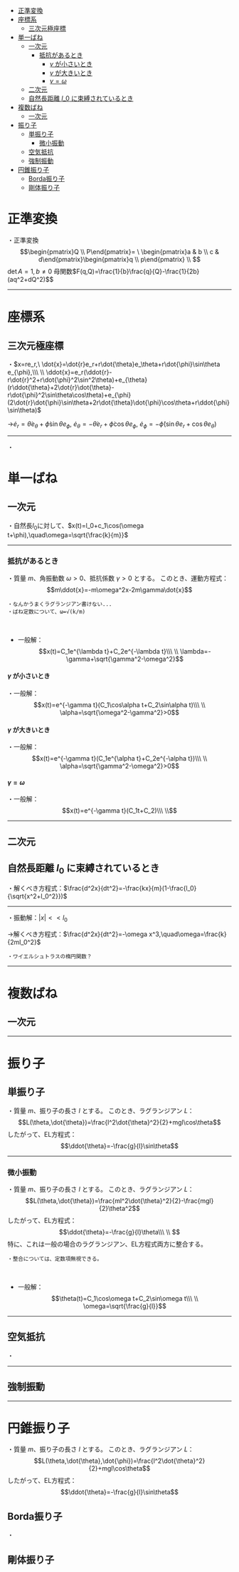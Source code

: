 
- [正準変換](#正準変換)
- [座標系](#座標系)
  - [三次元極座標](#三次元極座標)
- [単一ばね](#単一ばね)
  - [一次元](#一次元)
    - [抵抗があるとき](#抵抗があるとき)
      - [$γ$ が小さいとき](#γ-が小さいとき)
      - [$γ$ が大きいとき](#γ-が大きいとき)
      - [$γ=ω$](#γω)
  - [二次元](#二次元)
  - [自然長距離 $l\_0$ に束縛されているとき](#自然長距離-l_0-に束縛されているとき)
- [複数ばね](#複数ばね)
  - [一次元](#一次元-1)
- [振り子](#振り子)
  - [単振り子](#単振り子)
    - [微小振動](#微小振動)
  - [空気抵抗](#空気抵抗)
  - [強制振動](#強制振動)
- [円錐振り子](#円錐振り子)
  - [Borda振り子](#borda振り子)
  - [剛体振り子](#剛体振り子)




# 正準変換

・正準変換$$\begin{pmatrix}Q \\ P\end{pmatrix}=   \
\begin{pmatrix}a & b \\ c & d\end{pmatrix}\begin{pmatrix}q \\ p\end{pmatrix}    \\
$$
$\det A=1,b\neq0$
母関数$F(q,Q)=\frac{1}{b}\frac{q}{Q}-\frac{1}{2b}(aq^2+dQ^2)$$

---

# 座標系

## 三次元極座標

・$x=re_r,\ \dot{x}=\dot{r}e_r+r\dot{\theta}e_\theta+r\dot{\phi}\sin\theta e_{\phi},\\\ \\ 
\ddot{x}=e_r(\ddot{r}-r\dot{r}^2+r\dot{\phi}^2\sin^2\theta)+e_{\theta}(r\ddot{\theta}+2\dot{r}\dot{\theta}-r\dot{\phi}^2\sin\theta\cos\theta)+e_{\phi}(2\dot{r}\dot{\phi}\sin\theta+2r\dot{\theta}\dot{\phi}\cos\theta+r\ddot{\phi}\sin\theta)$

→$\dot{e}_r=\dot{\theta}e_{\theta}+\dot{\phi}\sin\theta e_{\phi},\ \dot{e}_{\theta}=-\dot{\theta}e_{r}+\dot{\phi}\cos\theta e_{\phi},\ \dot{e}_{\phi}=-
\dot{\phi}(\sin\theta e_r+\cos\theta e_{\theta})$

---



・

# 単一ばね

## 一次元

・自然長$l_0$に対して、$x(t)=l_0+c_1\cos(\omega t+\phi),\quad\omega=\sqrt{\frac{k}{m}}$

---

### 抵抗があるとき

・質量 $m$、角振動数 $\omega>0$、抵抗係数 $\gamma>0$ とする。
このとき、運動方程式：
$$m\ddot{x}=-m\omega^2x-2m\gamma\dot{x}$$

    ・なんかうまくラグランジアン書けない...
    ・ばね定数について、ω=√(k/m)
<br>  

- 一般解：
$$x(t)=C_1e^{\lambda t}+C_2e^{-\lambda t}\\\ \\
\lambda=-\gamma+\sqrt{\gamma^2-\omega^2}$$

#### $γ$ が小さいとき

・一般解：
$$x(t)=e^{-\gamma t}(C_1\cos\alpha t+C_2\sin\alpha t)\\\ \\
\alpha=\sqrt{\omega^2-\gamma^2}>0$$

#### $γ$ が大きいとき

・一般解：
$$x(t)=e^{-\gamma t}(C_1e^{\alpha t}+C_2e^{-\alpha t})\\\ \\
\alpha=\sqrt{\gamma^2-\omega^2}>0$$

#### $γ=ω$

・一般解：
$$x(t)=e^{-\gamma t}(C_1t+C_2)\\\ \\$$

---

## 二次元

## 自然長距離 $l_0$ に束縛されているとき

・解くべき方程式：$\frac{d^2x}{dt^2}=-\frac{kx}{m}(1-\frac{l_0}{\sqrt{x^2+l_0^2}})$

---

・振動解：$|x|<<l_0$

→解くべき方程式：$\frac{d^2x}{dt^2}=-\omega x^3,\quad\omega=\frac{k}{2ml_0^2}$

    ・ワイエルシュトラスの楕円関数？

---

# 複数ばね

## 一次元



---

# 振り子

## 単振り子

・質量 $m$、振り子の長さ $l$ とする。
このとき、ラグランジアン $L$：
$$L(\theta,\dot{\theta})=\frac{l^2\dot{\theta}^2}{2}+mgl\cos\theta$$
したがって、EL方程式：
$$\ddot{\theta}=-\frac{g}{l}\sin\theta$$

---

### 微小振動

・質量 $m$、振り子の長さ $l$ とする。
このとき、ラグランジアン $L$：
$$L(\theta,\dot{\theta})=\frac{ml^2\dot{\theta}^2}{2}-\frac{mgl}{2}\theta^2$$
したがって、EL方程式：
$$\ddot{\theta}=-\frac{g}{l}\theta\\\ \\
$$
特に、これは一般の場合のラグランジアン、EL方程式両方に整合する。

    ・整合については、定数項無視できる。
<br>

- 一般解：
$$\theta(t)=C_1\cos\omega t+C_2\sin\omega t\\\ \\
\omega=\sqrt{\frac{g}{l}}$$

---

## 空気抵抗

・

---

## 強制振動



---

# 円錐振り子

・質量 $m$、振り子の長さ $l$ とする。
このとき、ラグランジアン $L$：
$$L(\theta,\dot{\theta},\dot{\phi})=\frac{l^2\dot{\theta}^2}{2}+mgl\cos\theta$$
したがって、EL方程式：
$$\ddot{\theta}=-\frac{g}{l}\sin\theta$$


## Borda振り子

・

## 剛体振り子





